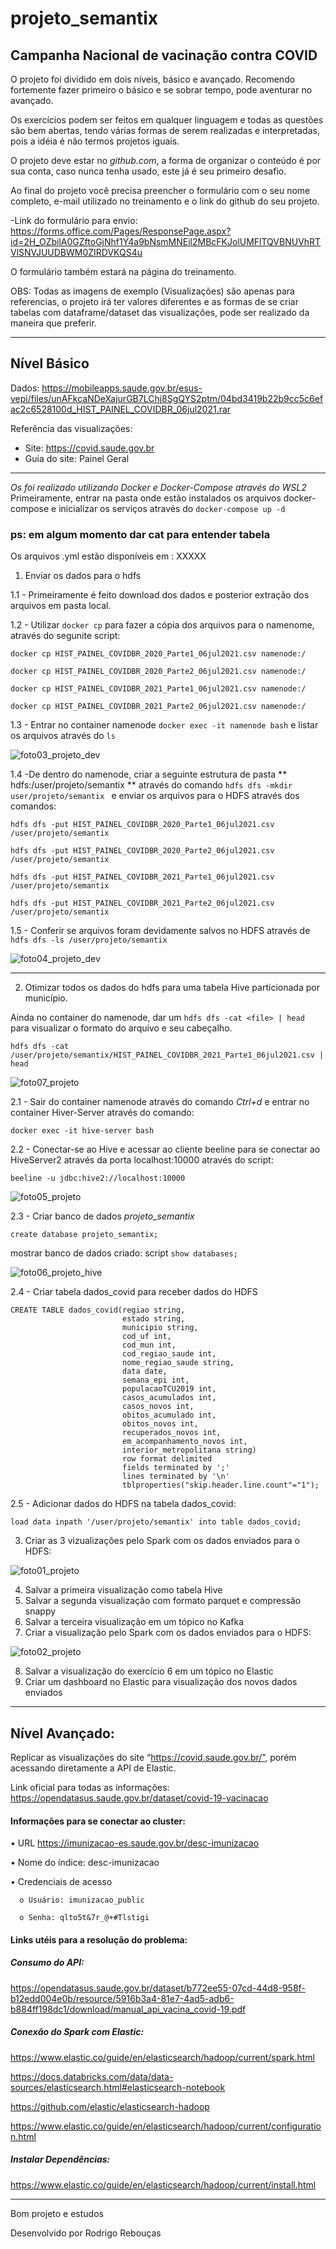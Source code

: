 # projeto_semantix
## Campanha Nacional de vacinação contra COVID

O projeto foi dividido em dois níveis, básico e avançado. Recomendo fortemente fazer primeiro o básico e se sobrar tempo, pode aventurar no avançado.

Os exercícios podem ser feitos em qualquer linguagem e todas as questões são bem abertas, tendo várias formas de serem realizadas e interpretadas, pois a idéia é não termos projetos iguais.

O projeto deve estar no *github.com*, a forma de organizar o conteúdo é por sua conta, caso nunca tenha usado, este já é seu primeiro desafio.

Ao final do projeto você precisa preencher o formulário com o seu nome completo, e-mail utilizado no treinamento e o link do github do seu projeto.

-Link do formulário para envio: https://forms.office.com/Pages/ResponsePage.aspx?id=2H_OZbilA0GZftoGjNhf1Y4a9bNsmMNEil2MBcFKJolUMFlTQVBNUVhRTVlSNVJUUDBWM0ZIRDVKQS4u

O formulário também estará na página do treinamento.

OBS: Todas as imagens de exemplo (Visualizações) são apenas para referencias, o projeto irá ter valores diferentes e as formas de se criar tabelas com dataframe/dataset das visualizações, pode ser realizado da maneira que preferir.

---
## Nível Básico

Dados:  https://mobileapps.saude.gov.br/esus-vepi/files/unAFkcaNDeXajurGB7LChj8SgQYS2ptm/04bd3419b22b9cc5c6efac2c6528100d_HIST_PAINEL_COVIDBR_06jul2021.rar

Referência das visualizações:
  - Site: https://covid.saude.gov.br
  - Guia do site: Painel Geral

---

*Os foi realizado utilizando Docker e Docker-Compose através do WSL2*
Primeiramente, entrar na pasta onde estão instalados os arquivos docker-compose e inicializar os serviços através do ```docker-compose up -d```
### ps: em algum momento dar cat para entender tabela

Os arquivos .yml estão disponíveis em : XXXXX

1. Enviar os dados para o hdfs

1.1 - Primeiramente é feito download dos dados e posterior extração dos arquivos em pasta local.
   
1.2 - Utilizar ```docker cp``` para fazer a cópia dos arquivos para o namenome, através do segunite script:
   
   ```
   docker cp HIST_PAINEL_COVIDBR_2020_Parte1_06jul2021.csv namenode:/
   ```
   ```
   docker cp HIST_PAINEL_COVIDBR_2020_Parte2_06jul2021.csv namenode:/
   ```
   ```
   docker cp HIST_PAINEL_COVIDBR_2021_Parte1_06jul2021.csv namenode:/
   ```
   ```
   docker cp HIST_PAINEL_COVIDBR_2021_Parte2_06jul2021.csv namenode:/
   ```
   
1.3 - Entrar no container namenode ```docker exec -it namenode bash``` e listar os arquivos através do ```ls```

![foto03_projeto_dev](https://user-images.githubusercontent.com/62483710/125337812-ceef0c80-e325-11eb-9aea-ef1feb4877b4.PNG)

1.4 -De dentro do namenode, criar a seguinte estrutura de pasta ** hdfs:/user/projeto/semantix ** através do comando ```hdfs dfs -mkdir user/projeto/semantix ``` e enviar os arquivos para o HDFS através dos comandos:
   
   ```
   hdfs dfs -put HIST_PAINEL_COVIDBR_2020_Parte1_06jul2021.csv /user/projeto/semantix
   ```
   ```
   hdfs dfs -put HIST_PAINEL_COVIDBR_2020_Parte2_06jul2021.csv /user/projeto/semantix
   ```
   ```
   hdfs dfs -put HIST_PAINEL_COVIDBR_2021_Parte1_06jul2021.csv /user/projeto/semantix
   ```
   ```
   hdfs dfs -put HIST_PAINEL_COVIDBR_2021_Parte2_06jul2021.csv /user/projeto/semantix
   ```
   
1.5 - Conferir se arquivos foram devidamente salvos no HDFS através de ``` hdfs dfs -ls /user/projeto/semantix```
   
   ![foto04_projeto_dev](https://user-images.githubusercontent.com/62483710/125338881-1e820800-e327-11eb-9d54-ade20e33fa21.PNG)

---       
2. Otimizar todos os dados do hdfs para uma tabela Hive particionada por município.

Ainda no container do namenode, dar um ```hdfs dfs -cat <file> | head ``` para visualizar o formato do arquivo e seu cabeçalho.

```
hdfs dfs -cat /user/projeto/semantix/HIST_PAINEL_COVIDBR_2021_Parte1_06jul2021.csv | head
```

![foto07_projeto](https://user-images.githubusercontent.com/62483710/125356531-b6d6b780-e33c-11eb-8bfd-50af6c0c6954.PNG)


2.1 - Sair do container namenode através do comando *Ctrl+d* e entrar no container Hiver-Server através do comando:

```
docker exec -it hive-server bash
```

2.2 - Conectar-se ao Hive e acessar ao cliente beeline para se conectar ao HiveServer2 através da porta localhost:10000 através do script:

```
beeline -u jdbc:hive2://localhost:10000
```

![foto05_projeto](https://user-images.githubusercontent.com/62483710/125340327-bb917080-e328-11eb-9aa9-26a9b4864d26.PNG)

2.3 - Criar banco de dados *projeto_semantix*

```
create database projeto_semantix;
```

mostrar banco de dados criado: script ```show databases;```

![foto06_projeto_hive](https://user-images.githubusercontent.com/62483710/125344000-204eca00-e32d-11eb-99f4-fd51e799e650.PNG)

2.4 - Criar tabela dados_covid para receber dados do HDFS

```
CREATE TABLE dados_covid(regiao string,
                         estado string,
                         municipio string,
                         cod_uf int,
                         cod_mun int,
                         cod_regiao_saude int,
                         nome_regiao_saude string,
                         data date,
                         semana_epi int,
                         populacaoTCU2019 int,
                         casos_acumulados int,
                         casos_novos int,
                         obitos_acumulado int,
                         obitos_novos int,
                         recuperados_novos int,
                         em_acompanhamento_novos int,
                         interior_metropolitana string)
                         row format delimited
                         fields terminated by ';'
                         lines terminated by '\n'
                         tblproperties("skip.header.line.count"="1");
```

2.5 - Adicionar dados do HDFS na tabela dados_covid:

```
load data inpath '/user/projeto/semantix' into table dados_covid;
```

3. Criar as 3 vizualizações pelo Spark com os dados enviados para o HDFS:

![foto01_projeto](https://user-images.githubusercontent.com/62483710/125175523-287afe00-e1a3-11eb-8aea-4c59b9d79272.PNG)

4. Salvar a primeira visualização como tabela Hive
5. Salvar a segunda visualização com formato parquet e compressão snappy
6. Salvar a terceira visualização em um tópico no Kafka
7. Criar a visualização pelo Spark com os dados enviados para o HDFS:

![foto02_projeto](https://user-images.githubusercontent.com/62483710/125175529-36308380-e1a3-11eb-9306-aafa753b9b54.PNG)

8. Salvar a visualização do exercício 6 em um tópico no Elastic
9. Criar um dashboard no Elastic para visualização dos novos dados enviados

---

## Nível Avançado:

Replicar as visualizações do site “https://covid.saude.gov.br/”, porém acessando diretamente a API de Elastic.

Link oficial para todas as informações: https://opendatasus.saude.gov.br/dataset/covid-19-vacinacao

#### Informações para se conectar ao cluster:

  • URL https://imunizacao-es.saude.gov.br/desc-imunizacao 
  
  • Nome do índice: desc-imunizacao 
  
  • Credenciais de acesso 
  
      o Usuário: imunizacao_public 
      
      o Senha: qlto5t&7r_@+#Tlstigi 

#### Links utéis para a resolução do problema:

##### Consumo do API:
  
https://opendatasus.saude.gov.br/dataset/b772ee55-07cd-44d8-958f-b12edd004e0b/resource/5916b3a4-81e7-4ad5-adb6-b884ff198dc1/download/manual_api_vacina_covid-19.pdf

##### Conexão do Spark com Elastic:
  
https://www.elastic.co/guide/en/elasticsearch/hadoop/current/spark.html

https://docs.databricks.com/data/data-sources/elasticsearch.html#elasticsearch-notebook

https://github.com/elastic/elasticsearch-hadoop

https://www.elastic.co/guide/en/elasticsearch/hadoop/current/configuration.html

##### Instalar Dependências:
  
https://www.elastic.co/guide/en/elasticsearch/hadoop/current/install.html

---
Bom projeto e estudos

Desenvolvido por Rodrigo Rebouças
